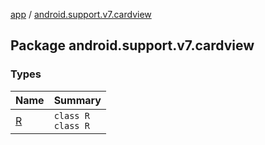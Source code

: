 [app](../index.md) / [android.support.v7.cardview](./index.md)

## Package android.support.v7.cardview

### Types

| Name | Summary |
|---|---|
| [R](-r/index.md) | `class R`<br>`class R` |
